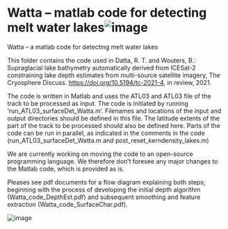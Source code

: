 # Watta – matlab code for detecting melt water lakes![image](https://user-images.githubusercontent.com/47567083/125211734-b15a6e00-e265-11eb-9048-7300971fcb65.png)

Watta – a matlab code for detecting melt water lakes

This folder contains the code used in Datta, R. T. and Wouters, B.: Supraglacial lake bathymetry automatically derived from ICESat-2 constraining lake depth estimates from multi-source satellite imagery, The Cryosphere Discuss. https://doi.org/10.5194/tc-2021-4, in review, 2021.

The code is written in Matlab and uses the ATL03 and ATL03 file of the track to be processed as input. The code is initiated by running ‘run_ATL03_surfaceDet_Watta.m’.  Filenames and locations of the input and output directories should be defined in this file. The latitude extents of the part of the track to be processed should also be defined here. Parts of the code can be run in parallel, as indicated in the comments in the code (run_ATL03_surfaceDet_Watta.m and post_reset_kerndensity_lakes.m) 

We are currently working on moving the code to an open-source programming language. We therefore don’t foresee any major changes to the Matlab code, which is provided as is.

Pleases see pdf documents for a flow diagram explaining both steps, beginning with the process of developing the initial depth algorithm (Watta_code_DepthEst.pdf) and subsequent smoothing and feature extraction (Watta_code_SurfaceChar.pdf).

![image](https://user-images.githubusercontent.com/47567083/125211749-c0412080-e265-11eb-9080-6ccd43374b59.png)
